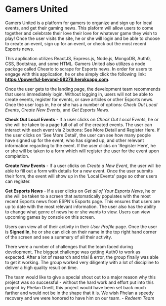 # Gamers United

Gamers United is a platform for gamers to organize and sign up for local events, and get their gaming news. This plaform will allow users to come together and celebrate their love their love for whatever game they wish to play! Once the user visits the site, he or she will login and be able to choose to create an event, sign up for an event, or check out the most recent Esports news.

This application utilizes ReactJS, Express.js, Node.js, MongoDB, Auth0, CSS, Bootstrap, and some HTML. Gamers United also utilizes a node package called Cheerio to scrape for Esports news. In order for users to engage with this application, he or she simply click the following link: **https://powerful-beyond-98279.herokuapp.com**.

Once the user gets to the landing page, the development team  recommends that users immediately login. Without logging in, users will not be able to create events, register for events, or save articles or other Esports news. Once the user logs in, he or she has a number of options: *Check Out Local Events*, *Create New Events*, and *Get Esports News*.

**Check Out Local Events** - If a user clicks on *Check Out Local Events*, he or she will be taken to a page full of all of the created events. The user can interact with each event via 2 buttons: See More Detail and Register Here. If the user clicks on 'See More Detail', the user can see how many people have signed up for the event, who has signed up, and other relevant information regarding to the event. If the user clicks on 'Register Here', he or she will be taken to a form which will register the user for the event upon completion.

**Create New Events** - If a user clicks on *Create a New Event*, the user will be able to fill out a form with details for a new event. Once the user submits their form, the event will show up in the 'Local Events' page so other users can register.

**Get Esports News** - If a user clicks on *Get all of Your Esports News*, he or she will be taken to a screen that automatically populates with the most recent Esports news from ESPN's Esports page. This ensures that users are up to date with the most relevant information. The user also has the ability to change what genre of news he or she wants to view. Users can view upcoming games by console on this screen.

Users can view all of their activity in their *User Profile* page. Once the user is **Signed In**, he or she can click on their name in the top right hand corner of the screen and see a summary of all their activity. 

There were a number of challenges that the team faced during development. The biggest challenge was getting Auth0 to work as expected. After a lot of research and trial & error, the group finally was able to get it working. The group worked very diligently with a lot of discipline to deliver a high quality result on time.

The team would like to give a special shout out to a major reason why this project was so successful - without the hard work and effort put into this project by Phelan Oneill, this project would have been set back much farther and would not be in the shape that it is. We wish Phelan a speedy recovery and we were honored to have him on our team.
    - *Redeem Team*